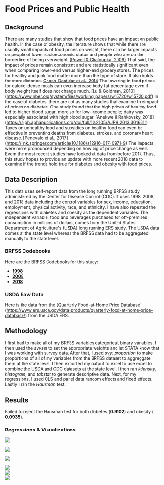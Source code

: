 # Food Prices and Public Health

## Background
There are many studies that show that food prices have an impact on public health. In the case of obesity, the literature shows that while there are usually small impacts of food prices on weight, there can be larger impacts on people of lower socioeconomic status and people who are on the borderline of being overweight. [(Powell & Chaloupka, 2009)](https://www.ncbi.nlm.nih.gov/pmc/articles/PMC2879182/) That said, the impact of prices remain consistent and are statistically significant even when comparing lower-end versus higher-end grocery stores. The prices for healthy and junk food matter more than the type of store. It also holds for store distance. [Ghosh-Dastidar et al., 2014](https://www.ncbi.nlm.nih.gov/pmc/articles/PMC4205193/) The lowering in food prices for calorie-dense meals can even increase body fat percentage even if body weight itself does not change much. [Lu & Goldman, 2010] (https://www.nber.org/system/files/working_papers/w15720/w15720.pdf) In the case of diabetes, there are not as many studies that examine th eimpact of prices on diabetes. One study found that the high prices of healthy food led to higher blood sugar, more so for low-income people; dairy was especially associated with high blood sugar. [Anekwe & Rahkovsky, 2018] (https://ajph.aphapublications.org/doi/full/10.2105/AJPH.2013.301661r) Taxes on unhealthy food and subsidies on healthy food can even be effective in preventing deaths from diabetes, strokes, and coronary heart disease. [Penevalo et al., 2017] (https://link.springer.com/article/10.1186/s12916-017-0971-9) The impacts were more pronounced depending on how big of price change as well. Evem the most recent studies have looked at data from before 2017. Thus, this study hopes to provide an update with more recent 2018 data to examine if the trends hold true for diabetes and obesity with food prices.

## Data Description

This data uses self-report data from the long running BRFSS study administered by the Center for Disease Control (CDC). It uses 1998, 2008, and 2018 data including the control variables for sex, income, education, employment, physical activity, race, and ethnicity. I have also repeated the regressions with diabetes and obesity as the dependent variables. The independent variable, food and beverages purchased for off-premises consumption in millions of dollars, comes from the United States Department of Agriculture's (USDA) long running ERS study. The USDA data comes at the state level whereas the BRFSS data had to be aggregated manually to the state level. 

### BRFSS Codebooks

Here are the BRFSS Codebooks for this study: 
- [**1998**](https://www.cdc.gov/brfss/annual_data/1998/pdf/Codebook_98.pdf) 
- [**2008**](https://www.cdc.gov/brfss/annual_data/2008/pdf/codebook08.pdf) 
- [**2018**](https://www.cdc.gov/brfss/annual_data/2018/pdf/codebook18_llcp-v2-508.pdf)

### USDA Raw Data

Here is the data from the [Quarterly Food-at-Home Price Database] (https://www.ers.usda.gov/data-products/quarterly-food-at-home-price-database/) from the USDA ERS.

## Methodology
I first had to make all of my BRFSS variables categorical, binary variables. I then used the _svyset_ to set the appropriate weights and let STATA know that I was working with survey data. After that, I used _svy: proportion_ to make proportions of all of my variables from the BRFSS dataset to aggreggate them at the state level. I then exported my output to excel to use excel to combine the USDA and CDC datasets at the state level. I then ran _kdensity_, _histogram_, and _tabstat_ to generate descriptive data. Next, for my regressions, I used OLS and panel data random effects and fixed effects. Lastly I ran the _Hausman_ test.

## Results

Failed to reject the Hausman test for both diabetes (**0.9102**) and obesity ( **0.0935**). 

### Regressions & Visualizations

![](https://github.com/bakeralexan/Pepperdine-2020-Econometrics/blob/main/Screen%20Shot%202020-11-25%20at%205.27.00%20AM.jpg)

![](https://github.com/bakeralexan/Pepperdine-2020-Econometrics/blob/main/Screen%20Shot%202020-11-25%20at%205.30.27%20AM.jpg)

![](https://github.com/bakeralexan/Pepperdine-2020-Econometrics/blob/main/Race%20%26%20Ethnicity%20by%20Year.jpg)


<div class='tableauPlaceholder' id='viz1606301456209' style='position: relative'><noscript><a href='#'><img alt=' ' src='https:&#47;&#47;public.tableau.com&#47;static&#47;images&#47;Di&#47;DiabetesbyStateinPercent&#47;Diabetes&#47;1_rss.png' style='border: none' /></a></noscript><object class='tableauViz'  style='display:none;'><param name='host_url' value='https%3A%2F%2Fpublic.tableau.com%2F' /> <param name='embed_code_version' value='3' /> <param name='site_root' value='' /><param name='name' value='DiabetesbyStateinPercent&#47;Diabetes' /><param name='tabs' value='no' /><param name='toolbar' value='yes' /><param name='static_image' value='https:&#47;&#47;public.tableau.com&#47;static&#47;images&#47;Di&#47;DiabetesbyStateinPercent&#47;Diabetes&#47;1.png' /> <param name='animate_transition' value='yes' /><param name='display_static_image' value='yes' /><param name='display_spinner' value='yes' /><param name='display_overlay' value='yes' /><param name='display_count' value='yes' /><param name='language' value='en' /><param name='filter' value='publish=yes' /></object></div>

<div class='tableauPlaceholder' id='viz1606301374169' style='position: relative'><noscript><a href='#'><img alt=' ' src='https:&#47;&#47;public.tableau.com&#47;static&#47;images&#47;Ob&#47;ObesitybyStateinPercent&#47;Obesity&#47;1_rss.png' style='border: none' /></a></noscript><object class='tableauViz'  style='display:none;'><param name='host_url' value='https%3A%2F%2Fpublic.tableau.com%2F' /> <param name='embed_code_version' value='3' /> <param name='site_root' value='' /><param name='name' value='ObesitybyStateinPercent&#47;Obesity' /><param name='tabs' value='no' /><param name='toolbar' value='yes' /><param name='static_image' value='https:&#47;&#47;public.tableau.com&#47;static&#47;images&#47;Ob&#47;ObesitybyStateinPercent&#47;Obesity&#47;1.png' /> <param name='animate_transition' value='yes' /><param name='display_static_image' value='yes' /><param name='display_spinner' value='yes' /><param name='display_overlay' value='yes' /><param name='display_count' value='yes' /><param name='language' value='en' /><param name='filter' value='publish=yes' /></object></div>                <script type='text/javascript'>                    var divElement = document.getElementById('viz1606301374169');                    var vizElement = divElement.getElementsByTagName('object')[0];                    vizElement.style.width='100%';vizElement.style.height=(divElement.offsetWidth*0.75)+'px';                    var scriptElement = document.createElement('script');                    scriptElement.src = 'https://public.tableau.com/javascripts/api/viz_v1.js';                    vizElement.parentNode.insertBefore(scriptElement, vizElement);                </script>

<div class='tableauPlaceholder' id='viz1606301430900' style='position: relative'><noscript><a href='#'><img alt=' ' src='https:&#47;&#47;public.tableau.com&#47;static&#47;images&#47;Fo&#47;FoodandBeveragesPurchasedbyStateinMillionsofDollars&#47;FoodandBeverage&#47;1_rss.png' style='border: none' /></a></noscript><object class='tableauViz'  style='display:none;'><param name='host_url' value='https%3A%2F%2Fpublic.tableau.com%2F' /> <param name='embed_code_version' value='3' /> <param name='site_root' value='' /><param name='name' value='FoodandBeveragesPurchasedbyStateinMillionsofDollars&#47;FoodandBeverage' /><param name='tabs' value='no' /><param name='toolbar' value='yes' /><param name='static_image' value='https:&#47;&#47;public.tableau.com&#47;static&#47;images&#47;Fo&#47;FoodandBeveragesPurchasedbyStateinMillionsofDollars&#47;FoodandBeverage&#47;1.png' /> <param name='animate_transition' value='yes' /><param name='display_static_image' value='yes' /><param name='display_spinner' value='yes' /><param name='display_overlay' value='yes' /><param name='display_count' value='yes' /><param name='language' value='en' /><param name='filter' value='publish=yes' /></object></div>                <script type='text/javascript'>                    var divElement = document.getElementById('viz1606301430900');                    var vizElement = divElement.getElementsByTagName('object')[0];                    vizElement.style.width='100%';vizElement.style.height=(divElement.offsetWidth*0.75)+'px';                    var scriptElement = document.createElement('script');                    scriptElement.src = 'https://public.tableau.com/javascripts/api/viz_v1.js';                    vizElement.parentNode.insertBefore(scriptElement, vizElement);                </script>
